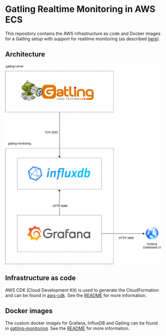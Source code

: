 # Gatling Realtime Monitoring in AWS ECS
This repository contains the AWS infrastructure as code and Docker images for a Gatling setup with support for realtime monitoring (as 
described [here](https://gatling.io/docs/current/realtime_monitoring/)).

## Architecture
![architecture](images/gatling-realtime-monitoring-architecture.png "gatling realtime monitoring architecture overview")

## Infrastructure as code
AWS CDK (Cloud Development Kit) is used to generate the CloudFormation and can be found in [aws-cdk](aws-cdk).
See the [README](aws-cdk/README.md) for more information.

## Docker images
The custom docker images for Grafana, InfluxDB and Gatling can be found in [gatling-monitoring](gatling-monitoring).
See the [README](gatling-monitoring/README.md) for more information.


